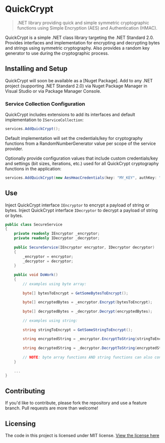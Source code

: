 # QuickCrypt
> .NET library providing quick and simple symmetric cryptographic functions using Simple Encryption (AES) and Authentication (HMAC). 

QuickCrypt is a simple .NET class library targeting the .NET Standard 2.0. Provides interfaces and implementation for encrypting and decrypting bytes and strings using symmetric cryptography. Also provides a random key generator to use during the cryptographic process.

## Installing and Setup

QuickCrypt will soon be available as a [Nuget Package].  Add to any .NET project (supporting .NET Standard 2.0) via Nuget Package Manager in Visual Studio or via Package Manager Console.

### Service Collection Configuration

QuickCrypt includes extensions to add its interfaces and default implementation to `IServiceCollection`:

```csharp
services.AddQuickCrypt();
```

Default implementation will set the credentials/key for cryptography functions from a RandomNumberGenerator value per scope of the service provider.

Optionally provide configuration values that include custom credentials/key and settings (bit sizes, iterations, etc.) used for all QuickCrypt cryptography functions in the application:

```csharp
services.AddQuickCrypt(new AesHmacCredentials(key: "MY_KEY", authKey: "MY_AUTH_KEY"), new QuickCryptSettings() { ... });
```


## Use
Inject QuickCrypt interface `IEncryptor` to encrypt a payload of string or bytes.  Inject QuickCrypt interface `IDecryptor` to decrypt a payload of string or bytes.

```csharp
public class SecureService
{
    private readonly IEncryptor _encryptor;
    private readonly IDecryptor _decryptor;
  
    public SecureService(IEncryptor encryptor, IDecryptor decryptor)
    {
        _encryptor = encryptor;
        _decryptor = decryptor;
    }
    
    public void DoWork()
    {
        // examples using byte array:
        
        byte[] bytesToEncrypt = GetSomeBytesToEncrypt();
        
        byte[] encryptedBytes = _encryptor.Encrypt(bytesToEncrypt);
        
        byte[] decryptedBytes = _decryptor.Decrypt(encryptedBytes);
        
        // examples using string:
        
        string stringToEncrypt = GetSomeStringToEncrypt();
        
        string encryptedString = _encryptor.EncryptToString(stringToEncrypt);
        
        string decryptedString = _decryptor.DecryptToString(encryptedString);
        
        // NOTE: byte array functions AND string functions can also convert from one or the other
    }
    
    ...
}
```

## Contributing

If you'd like to contribute, please fork the repository and use a feature
branch. Pull requests are more than welcome!


## Licensing

The code in this project is licensed under MIT license. [View the license here](LICENSE.md)
